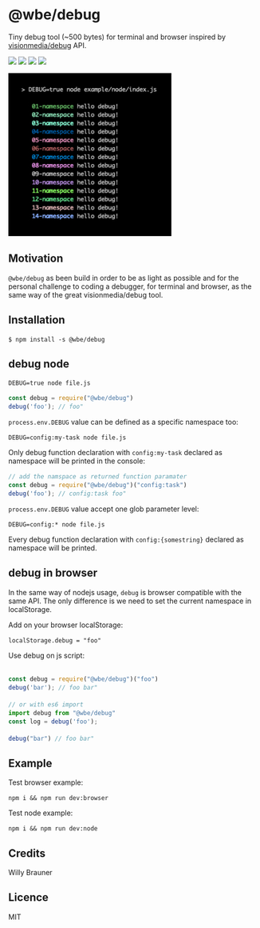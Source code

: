 # @wbe/debug

Tiny debug tool (~500 bytes) for terminal and browser inspired by [visionmedia/debug](https://github.com/visionmedia/debug) API.

![](https://img.shields.io/npm/v/@wbe/debug/latest.svg)
![](https://img.shields.io/bundlephobia/minzip/@wbe/debug.svg)
![](https://img.shields.io/npm/dt/@wbe/debug.svg)
![](https://img.shields.io/npm/l/@wbe/debug.svg)

![](screen.jpg)

## Motivation 

`@wbe/debug` as been build in order to be as light as possible and for the personal challenge to coding 
a debugger, for terminal and browser, as the same way of the great visionmedia/debug tool.

## Installation

```shell script
$ npm install -s @wbe/debug
```

## debug node

```shell
DEBUG=true node file.js  
```
```js
const debug = require("@wbe/debug")
debug('foo'); // foo"
```

`process.env.DEBUG` value can be defined as a specific namespace too:

```shell
DEBUG=config:my-task node file.js  
```

Only debug function declaration with `config:my-task` declared as namespace will be printed in the console:

```js
// add the namspace as returned function paramater
const debug = require("@wbe/debug")("config:task")
debug('foo'); // config:task foo"
```

`process.env.DEBUG` value accept one glob parameter level: 

```shell
DEBUG=config:* node file.js  
```
Every debug function declaration with `config:{somestring}` declared as namespace will be printed.


## debug in browser

In the same way of nodejs usage, `debug` is browser compatible with the same API. The only difference is 
we need to set the current namespace in localStorage.  

Add on your browser localStorage: 

```shell
localStorage.debug = "foo"
```

Use debug on js script:

```js

const debug = require("@wbe/debug")("foo")
debug('bar'); // foo bar"

// or with es6 import
import debug from "@wbe/debug"
const log = debug('foo');

debug("bar") // foo bar"

```
## Example

Test browser example:
`````shell
npm i && npm run dev:browser
`````

Test node example:
`````shell
npm i && npm run dev:node
`````

## Credits

Willy Brauner

## Licence

MIT




